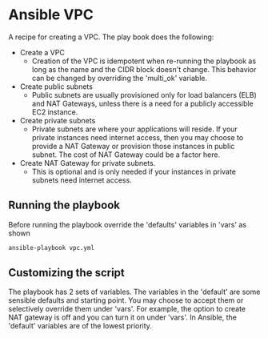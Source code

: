# Ansible VPC

A recipe for creating a VPC. The play book does the following:

* Create a VPC
    * Creation of the VPC is idempotent when re-running the playbook as long as
      the name and the CIDR block doesn't change. This behavior can be changed
      by overriding the 'multi_ok' variable.
* Create public subnets
    * Public subnets are usually provisioned only for load balancers (ELB) and NAT
      Gateways, unless there is a need for a publicly accessible EC2 instance.
* Create private subnets
    * Private subnets are where your applications will reside. If your private
      instances need internet access, then you may choose to provide a NAT
      Gateway or provision those instances in public subnet. The cost of NAT
      Gateway could be a factor here.
* Create NAT Gateway for private subnets.
    * This is optional and is only needed if your instances in private subnets
      need internet access.

## Running the playbook

Before running the playbook override the 'defaults' variables in 'vars' as shown

```bash
ansible-playbook vpc.yml
```

## Customizing the script

The playbook has 2 sets of variables. The variables in the 'default' are some
sensible defaults and starting point. You may choose to accept them or
selectively override them under 'vars'. For example, the option to create NAT
gateway is off and you can turn it on under 'vars'. In Ansible, the 'default'
variables are of the lowest priority.
